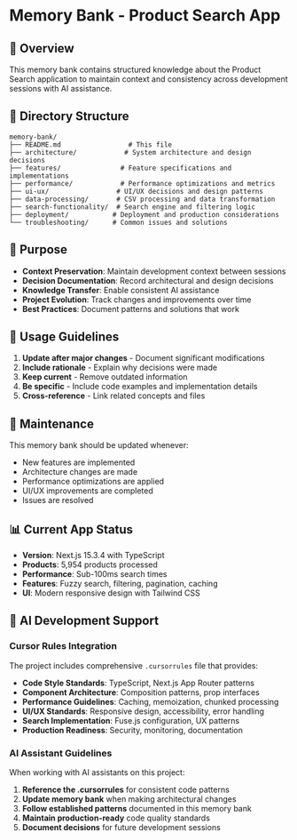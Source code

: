 # Memory Bank - Product Search App

## 🧠 Overview

This memory bank contains structured knowledge about the Product Search application to maintain context and consistency across development sessions with AI assistance.

## 📁 Directory Structure

```
memory-bank/
├── README.md                 # This file
├── architecture/            # System architecture and design decisions
├── features/               # Feature specifications and implementations
├── performance/            # Performance optimizations and metrics
├── ui-ux/                 # UI/UX decisions and design patterns
├── data-processing/       # CSV processing and data transformation
├── search-functionality/  # Search engine and filtering logic
├── deployment/           # Deployment and production considerations
└── troubleshooting/      # Common issues and solutions
```

## 🎯 Purpose

- **Context Preservation**: Maintain development context between sessions
- **Decision Documentation**: Record architectural and design decisions
- **Knowledge Transfer**: Enable consistent AI assistance
- **Project Evolution**: Track changes and improvements over time
- **Best Practices**: Document patterns and solutions that work

## 📝 Usage Guidelines

1. **Update after major changes** - Document significant modifications
2. **Include rationale** - Explain why decisions were made
3. **Keep current** - Remove outdated information
4. **Be specific** - Include code examples and implementation details
5. **Cross-reference** - Link related concepts and files

## 🔄 Maintenance

This memory bank should be updated whenever:

- New features are implemented
- Architecture changes are made
- Performance optimizations are applied
- UI/UX improvements are completed
- Issues are resolved

## 📊 Current App Status

- **Version**: Next.js 15.3.4 with TypeScript
- **Products**: 5,954 products processed
- **Performance**: Sub-100ms search times
- **Features**: Fuzzy search, filtering, pagination, caching
- **UI**: Modern responsive design with Tailwind CSS

## 🤖 AI Development Support

### Cursor Rules Integration

The project includes comprehensive `.cursorrules` file that provides:

- **Code Style Standards**: TypeScript, Next.js App Router patterns
- **Component Architecture**: Composition patterns, prop interfaces
- **Performance Guidelines**: Caching, memoization, chunked processing
- **UI/UX Standards**: Responsive design, accessibility, error handling
- **Search Implementation**: Fuse.js configuration, UX patterns
- **Production Readiness**: Security, monitoring, documentation

### AI Assistant Guidelines

When working with AI assistants on this project:

1. **Reference the .cursorrules** for consistent code patterns
2. **Update memory bank** when making architectural changes
3. **Follow established patterns** documented in this memory bank
4. **Maintain production-ready** code quality standards
5. **Document decisions** for future development sessions
